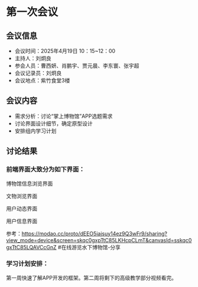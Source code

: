 # 第一次会议

## 会议信息

- 会议时间：2025年4月19日 10：15~12：00
- 主持人：刘炯良
- 参会人员：曹西妍、肖鹏宇、贾元晨、李东寰、张宇超
- 会议记录员：刘炯良
- 会议地点：紫竹食堂3楼

## 会议内容

- 需求分析：讨论“掌上博物馆”APP选题需求
- 讨论界面设计细节，确定原型设计
- 安排组内学习计划

## 讨论结果

### 前端界面大致分为如下界面：

博物馆信息浏览界面

文物浏览界面

用户动态界面

用户信息界面

参考：https://modao.cc/proto/dEEO5iajsuy14ez9Q3wFr9/sharing?view_mode=device&screen=skqc0gxpTtC85LKHcpCLmT&canvasId=sskqc0gxTtC85LQAVCcGnZ #在线游览水下博物馆-分享

### 学习计划安排：

第一周快速了解APP开发的框架。第二周将剩下的高级教学部分视频看完。



